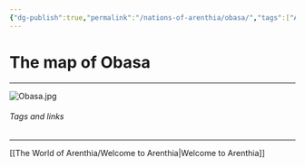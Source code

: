 ```yaml
---
{"dg-publish":true,"permalink":"/nations-of-arenthia/obasa/","tags":["Arenthia","Obasa"]}
---
```


# The map of Obasa
---

![Obasa.jpg](/img/user/Images/Obasa.jpg)






###### Tags and links
---
[[The World of Arenthia/Welcome to Arenthia\|Welcome to Arenthia]]